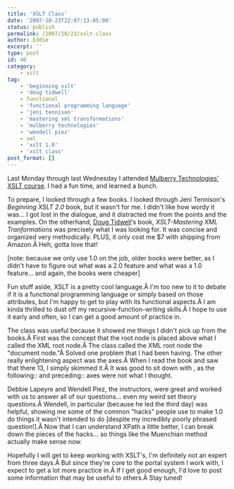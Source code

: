 ```yaml
---
title: 'XSLT Class'
date: '2007-10-23T22:07:13-05:00'
status: publish
permalink: /2007/10/23/xslt-class
author: Eddie
excerpt: ''
type: post
id: 40
category:
    - xslt
tag:
    - 'beginning xslt'
    - 'doug tidwell'
    - functional
    - 'functional programming language'
    - 'jeni tennison'
    - 'mastering xml transformations'
    - 'mulberry technologies'
    - 'wendell piez'
    - xml
    - 'xslt 1.0'
    - 'xslt class'
post_format: []
---
```

Last Monday through last Wednesday I attended [Mulberry Technologies' XSLT course](http://mulberrytech.com/). I had a fun time, and learned a bunch.

To prepare, I looked through a few books. I looked through Jeni Tennison's *Beginning XSLT 2.0* book, but it wasn't for me. I didn't like how wordy it was... I got lost in the dialogue, and it distracted me from the points and the examples. On the otherhand, [Doug Tidwell](http://www.oreillynet.com/pub/au/749)‘s book, *XSLT-Mastering XML Tranformations* was precisely what I was looking for. It was concise and organized very methodically. PLUS, it only cost me $7 with shipping from Amazon.Â Heh, gotta love that!

\[note: because we only use 1.0 on the job, older books were better, as I didn't have to figure out what was a 2.0 feature and what was a 1.0 feature... and again, the books were cheaper\]

Fun stuff aside, XSLT is a pretty cool language.Â I'm too new to it to debate if it is a functional programming language or simply based on those attributes, but I'm happy to get to play with its functional aspects.Â I am kinda thrilled to dust off my recursive-function-writing skills.Â I hope to use it early and often, so I can get a good amount of practice in.

The class was useful because it showed me things I didn't pick up from the books.Â First was the concept that the root node is placed above what I called the XML root node.Â The class called the XML root node the "document node."Â Solved one problem that I had been having. The other really enlightening aspect was the axes.Â When I read the book and saw that there 13, I simply skimmed it.Â It was good to sit down with , as the following:: and preceding:: axes were not what I thought.

Debbie Lapeyre and Wendell Piez, the instructors, were great and worked with us to answer all of our questions... even my weird set theory questions.Â Wendell, in particular (because he led the third day) was helpful, showing me some of the common "hacks" people use to make 1.0 do things it wasn't intended to do \[despite my incredibly poorly phrased question!\].Â Now that I can understand XPath a little better, I can break down the pieces of the hacks... so things like the Muenchian method actually make sense now.

Hopefully I will get to keep working with XSLT's, I'm definitely not an expert from three days.Â But since they're core to the portal system I work with, I expect to get a lot more practice in.Â If I get good enough, I'd love to post some information that may be useful to others.Â Stay tuned!
